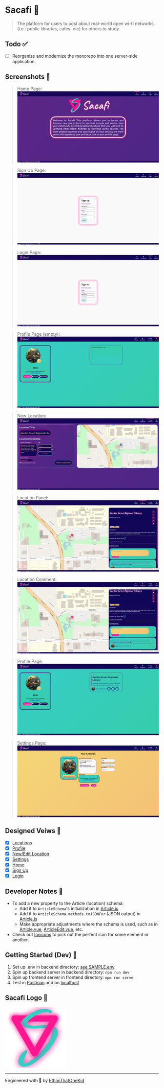 # Sacafi 🥡
> The platform for users to post about real-world open wi-fi networks (i.e.: public libraries, cafes, etc) for others to study.

## Todo ✅

- [ ] Reorganize and modernize the monorepo into one server-side application.

## Screenshots 📸
> Home Page: ![Home Page](screenshots/home.png)

> Sign Up Page: ![Sign Up Page](screenshots/signup.png)

> Login Page: ![Login Page](screenshots/login.png)

> Profile Page (empty): ![Profile Page (empty)](screenshots/profile-empty.png)

> New Location: ![New Location](screenshots/new-location.png)

> Location Panel: ![Location Panel](screenshots/location-panel.png)

> Location Comment: ![Location Comment](screenshots/location-comment.png)

> Profile Page: ![Profile Page](screenshots/profile.png)

> Settings Page: ![Settings Page](screenshots/settings.png)

## Designed Veiws 💅
* [x] [Locations](frontend/src/views/Locations.vue)
* [x] [Profile](frontend/src/views/Profile.vue)
* [x] [New/Edit Location](frontend/src/views/ArticleEdit.vue)
* [x] [Settings](frontend/src/views/Settings.vue)
* [x] [Home](frontend/src/views/Home.vue)
* [x] [Sign Up](frontend/src/views/Register.vue)
* [x] [Login](frontend/src/views/Login.vue)

## Developer Notes 📝
* To add a new property to the Article (location) schema:
    * Add it to `ArticleSchema`'s initialization in [Article.js](backend\models\Article.js).
    * Add it to `ArticleSchema.methods.toJSONFor` (JSON output) in [Article.js](backend\models\Article.js)
    * Make appropriate adjustments where the schema is used, such as in [Article.vue](frontend\src\views\Article.vue), [ArticleEdit.vue](frontend\src\views\ArticleEdit.vue), etc.
* Check out [Ionicons](https://ionicons.com/) to pick out the perfect icon for some element or another.

## Getting Started (Dev) 🥾
1. Set up .env in backend directory: [see SAMPLE.env](backend/SAMPLE.env)
1. Spin up backend server in backend directory: `npm run dev`
1. Spin up frontend server in frontend directory: `npm run serve`
1. Test in [Postman](https://github.com/gothinkster/realworld/blob/master/api/Conduit.postman_collection.json) and on [localhost](http://localhost:8080)

## Sacafi Logo 🎉
![Sacafi Logo](frontend/public/logo.svg)

---

Engineered with 💖 by [EthanThatOneKid](http://ethandavidson.com/)
